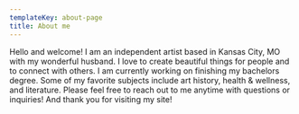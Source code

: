 ```yaml
---
templateKey: about-page
title: About me
---
```

Hello and welcome! I am an independent artist based in Kansas City, MO with my wonderful husband. I love to create beautiful things for people and to connect with others. I am currently working on finishing my bachelors degree. Some of my favorite subjects include art history, health & wellness, and literature. Please feel free to reach out to me anytime with questions or inquiries! And thank you for visiting my site!
